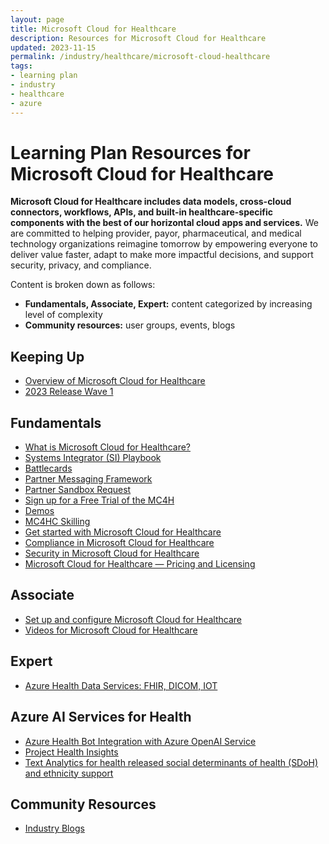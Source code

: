 ```yaml
---
layout: page
title: Microsoft Cloud for Healthcare
description: Resources for Microsoft Cloud for Healthcare
updated: 2023-11-15
permalink: /industry/healthcare/microsoft-cloud-healthcare
tags:
- learning plan
- industry
- healthcare
- azure
---
```


# Learning Plan Resources for Microsoft Cloud for Healthcare

**Microsoft Cloud for Healthcare includes data models, cross-cloud connectors, workflows, APIs, and built-in healthcare-specific components with the best of our horizontal cloud apps and services.** We are committed to helping provider, payor, pharmaceutical, and medical technology organizations reimagine tomorrow by empowering everyone to deliver value faster, adapt to make more impactful decisions, and support security, privacy, and compliance.

Content is broken down as follows:

* **Fundamentals, Associate, Expert:** content categorized by increasing level of complexity
* **Community resources:** user groups, events, blogs

## Keeping Up

* [Overview of Microsoft Cloud for Healthcare](https://www.microsoft.com/en-us/industry/health/microsoft-cloud-for-healthcare)
* [2023 Release Wave 1](https://learn.microsoft.com/en-us/industry/release-plan/2023wave1/cloud-healthcare)

## Fundamentals

* [What is Microsoft Cloud for Healthcare?](https://docs.microsoft.com/en-us/industry/healthcare/overview)
* [Systems Integrator (SI) Playbook](https://microsoft.sharepoint.com/teams/Healthcarehub/Shared%20Documents/Forms/AllItems.aspx?id=/teams/Healthcarehub/Shared%20Documents/Microsoft%20cloud%20for%20healthcare/Healthcare%20-%20Industry%20cloud%20SI%20playbook.pdf&parent=/teams/Healthcarehub/Shared%20Documents/Microsoft%20cloud%20for%20healthcare)
* [Battlecards](https://microsoft.sharepoint.com/teams/Healthcarehub/Shared%20Documents/Forms/AllItems.aspx?id=%2Fteams%2FHealthcarehub%2FShared%20Documents%2FMicrosoft%20cloud%20for%20healthcare%2FMS%20Cloud%20for%20Healthcare%20Battlecard%202020%2001%2011%2Epdf&parent=%2Fteams%2FHealthcarehub%2FShared%20Documents%2FMicrosoft%20cloud%20for%20healthcare)
* [Partner Messaging Framework](https://assetsprod.microsoft.com/mpn/en-us/microsoft-cloud-for-healthcare-partner-messaging-framework.docx)
* [Partner Sandbox Request](https://experience.dynamics.com/requestlicense/)
* [Sign up for a Free Trial of the MC4H](https://nam06.safelinks.protection.outlook.com/?url=https%3A%2F%2Faka.ms%2Fmc4h_trial&data=05%7C01%7Cpujeyasi%40microsoft.com%7C8407253c37bc4f5dcdf908daac946fd1%7C72f988bf86f141af91ab2d7cd011db47%7C1%7C0%7C638012050851381549%7CUnknown%7CTWFpbGZsb3d8eyJWIjoiMC4wLjAwMDAiLCJQIjoiV2luMzIiLCJBTiI6Ik1haWwiLCJXVCI6Mn0%3D%7C3000%7C%7C%7C&sdata=EAZx8Y0YSmgfuNRQlwGOzFKzYMgoMnyhk0s%2BCfD7bVc%3D&reserved=0)
* [Demos](https://cdx.transform.microsoft.com/experience-detail/1a4be2b1-89c6-4978-a69e-a2c481721f85)
* [MC4HC Skilling](https://docs.microsoft.com/en-us/learn/paths/healthcare-in-a-day/)
* [Get started with Microsoft Cloud for Healthcare](https://docs.microsoft.com/en-us/learn/modules/get-started-healthcare)
* [Compliance in Microsoft Cloud for Healthcare](https://docs.microsoft.com/en-us/industry/healthcare/compliance-overview)
* [Security in Microsoft Cloud for Healthcare](https://docs.microsoft.com/en-us/industry/healthcare/security-overview)
* [Microsoft Cloud for Healthcare — Pricing and Licensing](https://docs.microsoft.com/en-us/industry/healthcare/buy)

## Associate

* [Set up and configure Microsoft Cloud for Healthcare](https://docs.microsoft.com/en-us/industry/healthcare/configure-cloud-for-healthcare)
* [Videos for Microsoft Cloud for Healthcare](https://docs.microsoft.com/en-us/industry/healthcare/training-videos)

## Expert

* [Azure Health Data Services: FHIR, DICOM, IOT](https://nam06.safelinks.protection.outlook.com/?url=http%3A%2F%2Faka.ms%2FHCIoT&data=05%7C01%7Cpujeyasi%40microsoft.com%7C8407253c37bc4f5dcdf908daac946fd1%7C72f988bf86f141af91ab2d7cd011db47%7C1%7C0%7C638012050851381549%7CUnknown%7CTWFpbGZsb3d8eyJWIjoiMC4wLjAwMDAiLCJQIjoiV2luMzIiLCJBTiI6Ik1haWwiLCJXVCI6Mn0%3D%7C3000%7C%7C%7C&sdata=QF3D7SamTqQqw89zGBeDSig2DFBsB3TkS9guAAKMA70%3D&reserved=0)

## Azure AI Services for Health

* [Azure Health Bot Integration with Azure OpenAI Service](https://techcommunity.microsoft.com/t5/healthcare-and-life-sciences/extending-azure-health-bot-with-azure-openai-service/ba-p/3792560)
* [Project Health Insights](https://learn.microsoft.com/en-us/azure/azure-health-insights/overview)
* [Text Analytics for health released social determinants of health (SDoH) and ethnicity support](https://learn.microsoft.com/en-us/legal/cognitive-services/language-service/transparency-note-health)

## Community Resources

* [Industry Blogs](https://cloudblogs.microsoft.com/industry-blog/)